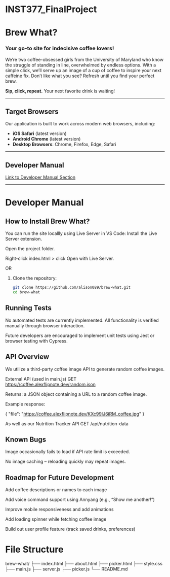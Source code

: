 # INST377_FinalProject

# Brew What?

### Your go-to site for indecisive coffee lovers!

We’re two coffee-obsessed girls from the University of Maryland who know the struggle of standing in line, overwhelmed by endless options. With a simple click, we’ll serve up an image of a cup of coffee to inspire your next caffeine fix. Don’t like what you see? Refresh until you find your perfect brew.

**Sip, click, repeat.** Your next favorite drink is waiting!

---

## Target Browsers

Our application is built to work across modern web browsers, including:
- **iOS Safari** (latest version)
- **Android Chrome** (latest version)
- **Desktop Browsers**: Chrome, Firefox, Edge, Safari

---

## Developer Manual  
[Link to Developer Manual Section](#developer-manual)

---

# Developer Manual


## How to Install Brew What?
You can run the site locallly using Live Server in VS Code:
Install the Live Server extension.

Open the project folder.

Right-click index.html > click Open with Live Server.

OR

1. Clone the repository:
   ```bash
   git clone https://github.com/alison089/brew-what.git
   cd brew-what

## Running Tests
No automated tests are currently implemented. All functionality is verified manually through browser interaction.

Future developers are encouraged to implement unit tests using Jest or browser testing with Cypress.

## API Overview
We utilize a third-party coffee image API to generate random coffee images.

External API (used in main.js)
GET https://coffee.alexflipnote.dev/random.json

Returns: a JSON object containing a URL to a random coffee image.

Example response:

{
  "file": "https://coffee.alexflipnote.dev/KXc99IJ6iRM_coffee.jpg"
}

As well as our Nutrition Tracker API
GET /api/nutrition-data


## Known Bugs
Image occasionally fails to load if API rate limit is exceeded.

No image caching – reloading quickly may repeat images.


## Roadmap for Future Development
Add coffee descriptions or names to each image

Add voice command support using Annyang (e.g., “Show me another!”)

Improve mobile responsiveness and add animations

Add loading spinner while fetching coffee image

Build out user profile feature (track saved drinks, preferences)

# File Structure
brew-what/
├── index.html
├── about.html
├── picker.html
├── style.css
├── main.js
├── server.js
├── picker.js
└── README.md

